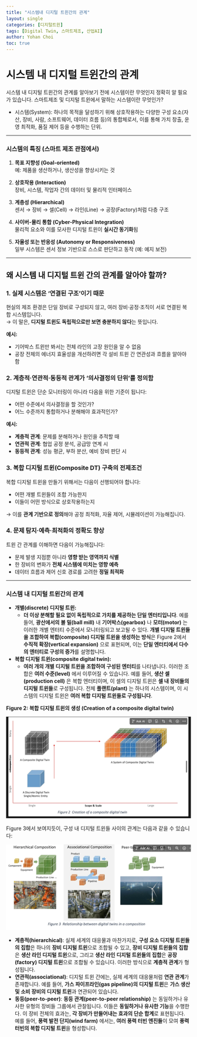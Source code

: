 ```yaml
---
title: "시스템내 디지털 트윈간의 관계"
layout: single
categories: [디지털트윈]
tags: [Digital Twin, 스마트제조, 산업AI]
author: Yohan Choi
toc: true
---
```




# 시스템 내 디지털 트윈간의 관계

시스템 내 디지털 트윈간의 관계를 알아보기 전에 시스템이란 무엇인지 정확히 알 필요가 있습니다.
스마트제조 및 디지털 트윈에서 말하는 시스템이란 무엇인가?
-   시스템(System): 하나의 목적을 달성하기 위해 상호작용하는 다양한 구성 요소(자산, 장비, 사람, 소프트웨어, 데이터 흐름 등)의 통합체로서, 이를 통해 가치 창출, 운영 최적화, 품질 제어 등을 수행하는 단위.
---
### 시스템의 특징 (스마트 제조 관점에서)

1. **목표 지향성 (Goal-oriented)**  
   예: 제품을 생산하거나, 생산성을 향상시키는 것

2. **상호작용 (Interaction)**  
   장비, 시스템, 작업자 간의 데이터 및 물리적 인터페이스

3. **계층성 (Hierarchical)**  
   센서 → 장비 → 셀(Cell) → 라인(Line) → 공장(Factory)처럼 다층 구조

4. **사이버-물리 통합 (Cyber-Physical Integration)**  
   물리적 요소와 이를 모사한 디지털 트윈이 **실시간 동기화**됨

5. **자율성 또는 반응성 (Autonomy or Responsiveness)**  
   일부 시스템은 센서 정보 기반으로 스스로 판단하고 동작 (예: 예지 보전)
---
## 왜 시스템 내 디지털 트윈 간의 관계를 알아야 할까?

### 1. 실제 시스템은 ‘연결된 구조’이기 때문

현실의 제조 환경은 단일 장비로 구성되지 않고, 여러 장비·공정·조직이 서로 연결된 복합 시스템입니다.  
→ 이 말은, **디지털 트윈도 독립적으로만 보면 충분하지 않다**는 뜻입니다.

**예시:**
- 기어박스 트윈만 봐서는 전체 라인의 고장 원인을 알 수 없음
- 공장 전체의 에너지 효율성을 개선하려면 각 설비 트윈 간 연관성과 흐름을 알아야 함

### 2. 계층적·연관적·동등적 관계가 ‘의사결정의 단위’를 정의함

디지털 트윈은 단순 모니터링이 아니라 다음을 위한 기준이 됩니다:

- 어떤 수준에서 의사결정을 할 것인가?
- 어느 수준까지 통합하거나 분해해야 효과적인가?

**예시:**
- **계층적 관계**: 문제를 분해하거나 원인을 추적할 때
- **연관적 관계**: 협업 공정 분석, 공급망 연계 시
- **동등적 관계**: 성능 평균, 부하 분산, 예비 장비 판단 시

### 3. 복합 디지털 트윈(Composite DT) 구축의 전제조건

복합 디지털 트윈을 만들기 위해서는 다음이 선행되어야 합니다:

- 어떤 개별 트윈들이 조합 가능한지
- 이들이 어떤 방식으로 상호작용하는지

→ 이를 **관계 기반으로 정의**해야 공정 최적화, 자율 제어, 시뮬레이션이 가능해집니다.

### 4. 문제 탐지·예측·최적화의 정확도 향상

트윈 간 관계를 이해하면 다음이 가능해집니다:

- 문제 발생 지점뿐 아니라 **영향 받는 영역까지 식별**
- 한 장비의 변화가 **전체 시스템에 미치는 영향 예측**
- 데이터 흐름과 제어 신호 경로를 고려한 **정밀 최적화**

---
### 시스템 내 디지털 트윈간의 관계
- **개별(discrete) 디지털 트윈:**
    - **더 이상 분해할 필요 없이 독립적으로 가치를 제공하는 단일 엔터티입니다**. 예를 들어, **광산에서의 볼 밀(ball mill)** 내 **기어박스(gearbox)** 나 **모터(motor)** 는 이러한 개별 엔터티 수준에서 모니터링되고 보고될 수 있다. **개별 디지털 트윈들을 조합하여 복합(composite) 디지털 트윈을 생성하는 방식**은 Figure 2에서 **수직적 확장(vertical expansion)** 으로 표현되며, 이는 **단일 엔터티에서 다수의 엔터티로 구성의 증가**를 설명합니다.
- **복합 디지털 트윈(composite digital twin):**
    - **여러 개의 개별 디지털 트윈을 조합하여 구성된 엔터티**를 나타냅니다. 이러한 조합은 **여러 수준(level)** 에서 이루어질 수 있습니다. 예를 들어, **생산 셀(production cell)** 은 복합 엔터티이며, 이 셀의 디지털 트윈은 **셀 내 장비들의 디지털 트윈들**로 구성됩니다. 전체 **플랜트(plant)** 는 하나의 시스템이며, 이 시스템의 디지털 트윈은 **여러 복합 디지털 트윈들로 구성됩니다**.

**Figure 2: 복합 디지털 트윈의 생성 (Creation of a composite digital twin)**

![ 복합 디지털 트윈의 생성 (Creation of a composite digital twin)](/assets/images/figure2.png)

Figure 3에서 보여지듯이, 구성 내 디지털 트윈들 사이의 관계는 다음과 같을 수 있습니다:

![구성 내 디지털 트윈들 사이의 관계](/assets/images/figure3.png)

- **계층적(hierarchical)**: 실제 세계의 대응물과 마찬가지로, **구성 요소 디지털 트윈들의 집합**은 하나의 **장비 디지털 트윈**으로 조합될 수 있고, **장비 디지털 트윈들의 집합**은 **생산 라인 디지털 트윈**으로, 그리고 **생산 라인 디지털 트윈들의 집합**은 **공장(factory) 디지털 트윈**으로 조합될 수 있습니다. 이러한 방식으로 **계층적 관계**가 형성됩니다.
- **연관적(associational)**: 디지털 트윈 간에는, 실제 세계의 대응물처럼 **연관 관계**가 존재합니다. 예를 들어, **가스 파이프라인(gas pipeline)의 디지털 트윈**은 **가스 생산 및 소비 장비의 디지털 트윈**과 연관되어 있습니다.
- **동등(peer-to-peer)**: **동등 관계(peer-to-peer relationship)** 는 동일하거나 유사한 유형의 장비들 그룹에서 관찰됩니다. 이들은 **동일하거나 유사한 기능**을 수행한다. 이 장비 전체의 효과는, **각 장비가 만들어내는 효과의 단순 합계**로 표현됩니다. 예를 들어, **풍력 발전 단지(wind farm)** 에서는, **여러 풍력 터빈 엔진들**이 모여 **풍력 터빈의 복합 디지털 트윈**을 형성합니다.
